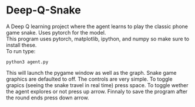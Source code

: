 # Deep-Q-Snake
 A Deep Q learning project where the agent learns to play the classic phone game snake. Uses pytorch for the model.<br />
 This program uses pytorch, matplotlib, ipython, and numpy so make sure to install these. <br />
 To run type:<br />
 ```
python3 agent.py
```
This will launch the pygame window as well as the graph. Snake game graphics are defaulted to off. The controls are very simple. To toggle grapics (seeing the snake travel in real time) press space. To toggle wether the agent explores or not press up arrow. Finnaly to save the program after the round ends press down arrow.
